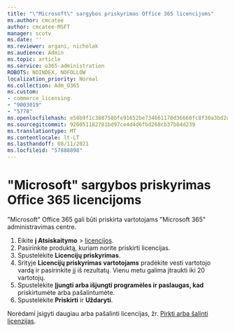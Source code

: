 ```yaml
---
title: "\"Microsoft\" sargybos priskyrimas Office 365 licencijoms"
ms.author: cmcatee
author: cmcatee-MSFT
manager: scotv
ms.date: ''
ms.reviewer: argani, nicholak
ms.audience: Admin
ms.topic: article
ms.service: o365-administration
ROBOTS: NOINDEX, NOFOLLOW
localization_priority: Normal
ms.collection: Adm_O365
ms.custom:
- commerce_licensing
- "9003019"
- "5778"
ms.openlocfilehash: e50b9f1c388758bfe91652be734661170d36660fc8f30a3bd2d77e189e8bd813
ms.sourcegitcommit: 920051182781bd97ce4d4d6fbd268cb37b84d239
ms.translationtype: MT
ms.contentlocale: lt-LT
ms.lasthandoff: 08/11/2021
ms.locfileid: "57888898"
---
```

# <a name="assign-microsoft-defender-for-office-365-licenses"></a>"Microsoft" sargybos priskyrimas Office 365 licencijoms

"Microsoft" Office 365 gali būti priskirta vartotojams "Microsoft 365" administravimas centre.

1. Eikite **į Atsiskaitymo**  >  [licencijos](https://go.microsoft.com/fwlink/p/?linkid=842264).
2. Pasirinkite produktą, kuriam norite priskirti licencijas.
3. Spustelėkite **Licencijų priskyrimas**.
4. Srityje **Licencijų priskyrimas vartotojams**  pradėkite vesti vartotojo vardą ir pasirinkite jį iš rezultatų. Vienu metu galima įtraukti iki 20 vartotojų.
5. Spustelėkite **Įjungti arba išjungti programėles ir paslaugas, kad**  priskirtumėte arba pašalintumėte.
6. Spustelėkite **Priskirti** ir  **Uždaryti**.

Norėdami įsigyti daugiau arba pašalinti licencijas, žr. [Pirkti arba šalinti licenzijas](https://docs.microsoft.com/microsoft-365/commerce/licenses/buy-licenses#buy-or-remove-licenses-for-your-business-subscription).